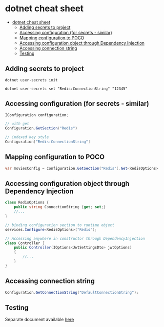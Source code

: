 # dotnet cheat sheet

- [dotnet cheat sheet](#dotnet-cheat-sheet)
  - [Adding secrets to project](#adding-secrets-to-project)
  - [Accessing configuration (for secrets - similar)](#accessing-configuration-for-secrets---similar)
  - [Mapping configuration to POCO](#mapping-configuration-to-poco)
  - [Accessing configuration object through Dependency Injection](#accessing-configuration-object-through-dependency-injection)
  - [Accessing connection string](#accessing-connection-string)
  - [Testing](#testing)

## Adding secrets to project

```shell
dotnet user-secrets init

dotnet user-secrets set "Redis:ConnectionString" "12345"
```

## Accessing configuration (for secrets - similar)

```c#
IConfiguration configuration;

// with get
Configuration.GetSection("Redis")

// indexed key style
Configuration["Redis:ConnectionString"]
```

## Mapping configuration to POCO

```c#
var moviesConfig = Configuration.GetSection("Redis").Get<RedisOptions>();
```

## Accessing configuration object through Dependency Injection

```c#
class RedisOptions {
    public string ConnectionString {get; set;}
    //...
}

// binding configuration section to runtime object
services.Configure<RedisOptions>("Redis");

// Accessing anywhere in constructor through DependencyInjection
class Controller {
    public Controller(IOptions<JwtSettingsDto> jwtOptions)
    {
        //...
    }
}
```

## Accessing connection string

```c#
Configuration.GetConnectionString("DefaultConnectionString");
```

## Testing

Separate document available [here](./testing/readme.md)